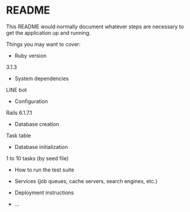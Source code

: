 # README

This README would normally document whatever steps are necessary to get the
application up and running.

Things you may want to cover:

* Ruby version

3.1.3
* System dependencies

LINE bot
* Configuration

Rails 6.1.7.1
* Database creation

Task table
* Database initialization

1 to 10 tasks (by seed file)
* How to run the test suite

* Services (job queues, cache servers, search engines, etc.)

* Deployment instructions

* ...
